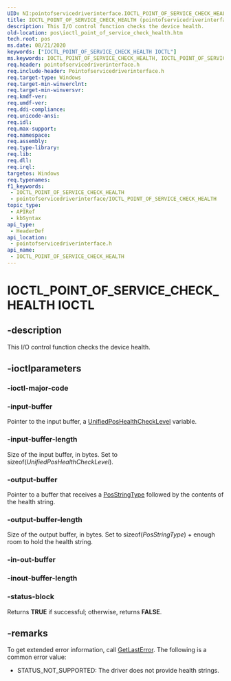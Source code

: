 ```yaml
---
UID: NI:pointofservicedriverinterface.IOCTL_POINT_OF_SERVICE_CHECK_HEALTH
title: IOCTL_POINT_OF_SERVICE_CHECK_HEALTH (pointofservicedriverinterface.h)
description: This I/O control function checks the device health.
old-location: pos\ioctl_point_of_service_check_health.htm
tech.root: pos
ms.date: 08/21/2020
keywords: ["IOCTL_POINT_OF_SERVICE_CHECK_HEALTH IOCTL"]
ms.keywords: IOCTL_POINT_OF_SERVICE_CHECK_HEALTH, IOCTL_POINT_OF_SERVICE_CHECK_HEALTH control, IOCTL_POINT_OF_SERVICE_CHECK_HEALTH control code, pointofservicedriverinterface/IOCTL_POINT_OF_SERVICE_CHECK_HEALTH, pos.ioctl_point_of_service_check_health
req.header: pointofservicedriverinterface.h
req.include-header: Pointofservicedriverinterface.h
req.target-type: Windows
req.target-min-winverclnt: 
req.target-min-winversvr: 
req.kmdf-ver: 
req.umdf-ver: 
req.ddi-compliance: 
req.unicode-ansi: 
req.idl: 
req.max-support: 
req.namespace: 
req.assembly: 
req.type-library: 
req.lib: 
req.dll: 
req.irql: 
targetos: Windows
req.typenames: 
f1_keywords:
 - IOCTL_POINT_OF_SERVICE_CHECK_HEALTH
 - pointofservicedriverinterface/IOCTL_POINT_OF_SERVICE_CHECK_HEALTH
topic_type:
 - APIRef
 - kbSyntax
api_type:
 - HeaderDef
api_location:
 - pointofservicedriverinterface.h
api_name:
 - IOCTL_POINT_OF_SERVICE_CHECK_HEALTH
---
```


# IOCTL_POINT_OF_SERVICE_CHECK_HEALTH IOCTL


## -description

This I/O control function checks the device health.

## -ioctlparameters

### -ioctl-major-code

### -input-buffer

Pointer to the input buffer, a [UnifiedPosHealthCheckLevel](../pointofservicecommontypes/ne-pointofservicecommontypes-driverunifiedposhealthchecklevel.md) variable.

### -input-buffer-length

Size of the input buffer, in bytes. Set to sizeof(*UnifiedPosHealthCheckLevel*).

### -output-buffer

Pointer to a buffer that receives a [PosStringType](./ns-pointofservicedriverinterface-_posstringtype.md) followed by the contents of the health string.

### -output-buffer-length

Size of the output buffer, in bytes. Set to sizeof(*PosStringType*) + enough room to hold the health string.

### -in-out-buffer

### -inout-buffer-length

### -status-block

Returns **TRUE** if successful; otherwise, returns **FALSE**.

## -remarks

To get extended error information, call [GetLastError](/windows/win32/api/errhandlingapi/nf-errhandlingapi-getlasterror). The following is a common error value:

- STATUS_NOT_SUPPORTED: The driver does not provide health strings.
